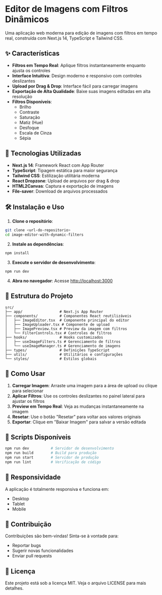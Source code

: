 # Editor de Imagens com Filtros Dinâmicos

Uma aplicação web moderna para edição de imagens com filtros em tempo real, construída com Next.js 14, TypeScript e Tailwind CSS.

## ✨ Características

- **Filtros em Tempo Real**: Aplique filtros instantaneamente enquanto ajusta os controles
- **Interface Intuitiva**: Design moderno e responsivo com controles deslizantes
- **Upload por Drag & Drop**: Interface fácil para carregar imagens
- **Exportação de Alta Qualidade**: Baixe suas imagens editadas em alta resolução
- **Filtros Disponíveis**:
  - Brilho
  - Contraste
  - Saturação
  - Matiz (Hue)
  - Desfoque
  - Escala de Cinza
  - Sépia

## 🚀 Tecnologias Utilizadas

- **Next.js 14**: Framework React com App Router
- **TypeScript**: Tipagem estática para maior segurança
- **Tailwind CSS**: Estilização utilitária moderna
- **React Dropzone**: Upload de arquivos por drag & drop
- **HTML2Canvas**: Captura e exportação de imagens
- **File-saver**: Download de arquivos processados

## 🛠️ Instalação e Uso

1. **Clone o repositório**:
```bash
git clone <url-do-repositorio>
cd image-editor-with-dynamic-filters
```

2. **Instale as dependências**:
```bash
npm install
```

3. **Execute o servidor de desenvolvimento**:
```bash
npm run dev
```

4. **Abra no navegador**:
Acesse [http://localhost:3000](http://localhost:3000)

## 📁 Estrutura do Projeto

```
src/
├── app/                 # Next.js App Router
├── components/          # Componentes React reutilizáveis
│   ├── ImageEditor.tsx  # Componente principal do editor
│   ├── ImageUploader.tsx # Componente de upload
│   ├── ImagePreview.tsx # Preview da imagem com filtros
│   └── FilterControls.tsx # Controles de filtros
├── hooks/               # Hooks customizados
│   ├── useImageFilters.ts # Gerenciamento de filtros
│   └── useImageManager.ts # Gerenciamento de imagens
├── types/               # Definições TypeScript
├── utils/               # Utilitários e configurações
└── styles/              # Estilos globais
```

## 🎨 Como Usar

1. **Carregar Imagem**: Arraste uma imagem para a área de upload ou clique para selecionar
2. **Aplicar Filtros**: Use os controles deslizantes no painel lateral para ajustar os filtros
3. **Preview em Tempo Real**: Veja as mudanças instantaneamente na imagem
4. **Resetar**: Use o botão "Resetar" para voltar aos valores originais
5. **Exportar**: Clique em "Baixar Imagem" para salvar a versão editada

## 🔧 Scripts Disponíveis

```bash
npm run dev          # Servidor de desenvolvimento
npm run build        # Build para produção
npm run start        # Servidor de produção
npm run lint         # Verificação de código
```

## 📱 Responsividade

A aplicação é totalmente responsiva e funciona em:
- Desktop
- Tablet
- Mobile

## 🤝 Contribuição

Contribuições são bem-vindas! Sinta-se à vontade para:
- Reportar bugs
- Sugerir novas funcionalidades
- Enviar pull requests

## 📄 Licença

Este projeto está sob a licença MIT. Veja o arquivo LICENSE para mais detalhes.
